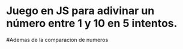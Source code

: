 # Juego en JS para adivinar un número entre 1 y 10 en 5 intentos.
#Ademas de la comparacion de numeros
